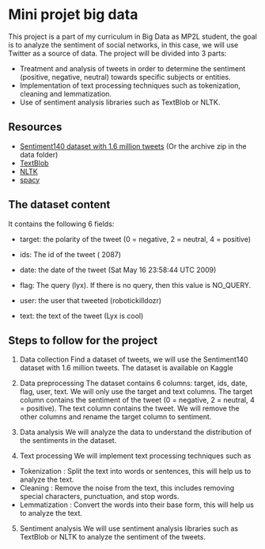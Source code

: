 # Mini projet big data

This project is a part of my curriculum in Big Data as MP2L student, the goal is to analyze the sentiment of social networks, in this case, we will use Twitter as a source of data. The project will be divided into 3 parts:
- Treatment and analysis of tweets in order to determine the sentiment (positive, negative, neutral) towards specific subjects or entities.
- Implementation of text processing techniques such as tokenization, cleaning and lemmatization.
- Use of sentiment analysis libraries such as TextBlob or NLTK.

## Resources
- [Sentiment140 dataset with 1.6 million tweets](https://www.kaggle.com/datasets/kazanova/sentiment140) (Or the archive zip in the data folder)
- [TextBlob](https://textblob.readthedocs.io/en/dev/)
- [NLTK](https://www.nltk.org/)
- [spacy](https://spacy.io/)

## The dataset content

It contains the following 6 fields:

- target: the polarity of the tweet (0 = negative, 2 = neutral, 4 = positive)

- ids: The id of the tweet ( 2087)

- date: the date of the tweet (Sat May 16 23:58:44 UTC 2009)

- flag: The query (lyx). If there is no query, then this value is NO_QUERY.

- user: the user that tweeted (robotickilldozr)

- text: the text of the tweet (Lyx is cool)


## Steps to follow for the project

1. Data collection 
Find a dataset of tweets, we will use the Sentiment140 dataset with 1.6 million tweets. The dataset is available on Kaggle

2. Data preprocessing
The dataset contains 6 columns: target, ids, date, flag, user, text. We will only use the target and text columns. The target column contains the sentiment of the tweet (0 = negative, 2 = neutral, 4 = positive). The text column contains the tweet. We will remove the other columns and rename the target column to sentiment.

3. Data analysis
We will analyze the data to understand the distribution of the sentiments in the dataset.

4. Text processing
We will implement text processing techniques such as
  - Tokenization : Split the text into words or sentences, this will help us to analyze the text.
  - Cleaning : Remove the noise from the text, this includes removing special characters, punctuation, and stop words.
  - Lemmatization : Convert the words into their base form, this will help us to analyze the text.

5. Sentiment analysis
We will use sentiment analysis libraries such as TextBlob or NLTK to analyze the sentiment of the tweets.
